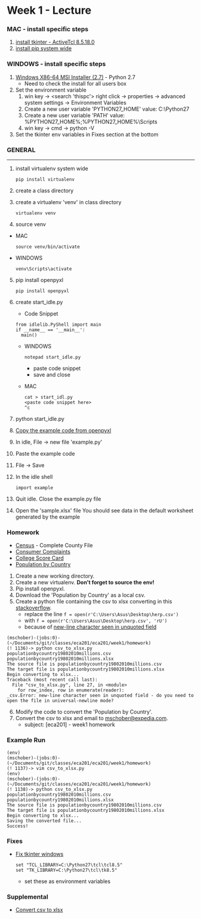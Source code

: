 # Week 1 - Lecture


### MAC - install specific steps
1. [install tkinter - ActiveTcl 8.5.18.0](http://www.activestate.com/activetcl/downloads/thank-you?dl=http://downloads.activestate.com/ActiveTcl/releases/8.6.4.1/ActiveTcl8.6.4.1.299124-macosx10.5-i386-x86_64-threaded.dmg)
2. [install pip system wide](https://pip.pypa.io/en/stable/installing/)

### WINDOWS - install specific steps
1. [Windows X86-64 MSI Installer (2.7)](https://www.python.org/ftp/python/2.7/python-2.7.amd64.msi) - Python 2.7
    * Need to check the install for all users box
3. Set the environment variable
    1. win key -> <search 'thispc'> right click -> properties -> advanced system settings -> Environment Variables
    2. Create a new user variable 'PYTHON27_HOME' value: C:\Python27
    3. Create a new user variable 'PATH' value: %PYTHON27_HOME%;%PYTHON27_HOME%\Scripts
    4. win key -> cmd -> python -V
4. Set the tkinter env variables in Fixes section at the bottom

### GENERAL
-------
1. install virtualenv system wide
    ```
    pip install virtualenv
    ```
    
2. create a class directory
3. create a virtualenv 'venv' in class directory
    ```
    virtualenv venv
    ```
    
4. source venv
  * MAC
    ```
    source venv/bin/activate
    ```
    
  * WINDOWS
    ```
    venv\Scripts\activate
    ```

5. pip install openpyxl
    ```
    pip install openpyxl
    ```
    
6. create start_idle.py
    * Code Snippet
    ```
    from idlelib.PyShell import main
    if __name__ == '__main__':
      main()
    ```
    
    * WINDOWS 
       ```
       notepad start_idle.py
       ```
       
        * paste code snippet
        * save and close
        
    * MAC
       ```
       cat > start_idl.py
       <paste code snippet here>
       ^c
       ```


7. python start_idle.py
8. [Copy the example code from openpyxl](https://openpyxl.readthedocs.org/en/2.4/)
9. In idle, File -> new file 'example.py'
10. Paste the example code
11. File -> Save
12. In the idle shell
    ```
    import example
    ```
    
14. Quit idle. Close the example.py file
15. Open the 'sample.xlsx' file
You should see data in the default worksheet generated by the example

### Homework
* [Census](https://www.census.gov/econ/cbp/download/) - Complete County File
* [Consumer Complaints](https://data.consumerfinance.gov/api/views/s6ew-h6mp/rows.csv?accessType=DOWNLOAD)
* [College Score Card](https://s3.amazonaws.com/ed-college-choice-public/CollegeScorecard_Raw_Data.zip)
* [Population by Country](http://en.openei.org/doe-opendata/dataset/a7fea769-691d-4536-8ed3-471e993a2445/resource/86c50aa8-e40f-4859-b52e-29bb10166456/download/populationbycountry19802010millions.csv)

1. Create a new working directory.
2. Create a new virtualenv. **Don't forget to source the env!**
3. Pip install openpyxl.
4. Download the 'Population by Country' as a local csv.
5. Create a python file containing the csv to xlsx converting in this [stackoverflow](http://stackoverflow.com/questions/12976378/openpyxl-convert-csv-to-excel).
   * replace the line 
```f = open(r'C:\Users\Asus\Desktop\herp.csv')```
   * with 
```f = open(r'C:\Users\Asus\Desktop\herp.csv', 'rU')```
   * because of [new-line character seen in unquoted field](http://stackoverflow.com/questions/6726953/open-the-file-in-universal-newline-mode-using-csv-module-django)
```
(mschober)-(jobs:0)-(~/Documents/git/classes/eca201/eca201/week1/homework)
(! 1136)-> python csv_to_xlsx.py populationbycountry19802010millions.csv populationbycountry19802010millions.xlsx
The source file is populationbycountry19802010millions.csv
The target file is populationbycountry19802010millions.xlsx
Begin converting to xlsx...
Traceback (most recent call last):
  File "csv_to_xlsx.py", line 27, in <module>
    for row_index, row in enumerate(reader):
_csv.Error: new-line character seen in unquoted field - do you need to open the file in universal-newline mode?
```
6. Modify the code to convert the 'Population by Country'.
7. Convert the csv to xlsx and email to mschober@expedia.com.
   * subject: [eca201] - week1 homework

### Example Run
   ```
   (env)
   (mschober)-(jobs:0)-(~/Documents/git/classes/eca201/eca201/week1/homework)
   (! 1137)-> vim csv_to_xlsx.py
   (env)
   (mschober)-(jobs:0)-(~/Documents/git/classes/eca201/eca201/week1/homework)
   (! 1138)-> python csv_to_xlsx.py populationbycountry19802010millions.csv populationbycountry19802010millions.xlsx
   The source file is populationbycountry19802010millions.csv
   The target file is populationbycountry19802010millions.xlsx
   Begin converting to xlsx...
   Saving the converted file...
   Success!
   ```

### Fixes
* [Fix tkinter windows](https://github.com/pypa/virtualenv/issues/93)
   ```
   set "TCL_LIBRARY=C:\Python27\tcl\tcl8.5"
   set "TK_LIBRARY=C:\Python27\tcl\tk8.5"
   ```
   
   * set these as environment variables

### Supplemental
* [Convert csv to xlsx](http://stackoverflow.com/questions/12976378/openpyxl-convert-csv-to-excel)

